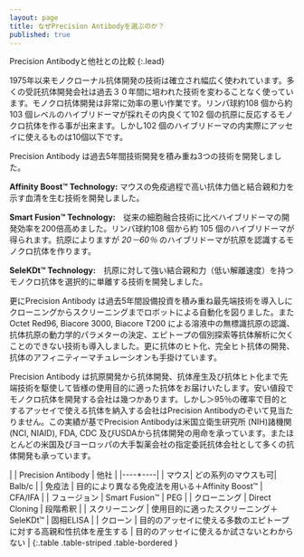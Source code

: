 ```yaml
---
layout: page
title: なぜPrecision Antibodyを選ぶのか？
published: true
---
```


Precision Antibodyと他社との比較
{:.lead}

1975年以来モノクローナル抗体開発の技術は確立され幅広く使われています。多くの受託抗体開発会社は過去３０年間に培われた技術を変わることなく使っています。モノクロ抗体開発は非常に効率の悪い作業です。リンパ球約108 個から約 103 個レベルのハイブリドーマが採れその内良くて102 個の抗原に反応するモノクロ抗体を作る事が出来ます。しかし102 個のハイブリドーマの内実際にアッセイに使えるものは10個以下です。

Precision Antibody は過去5年間技術開発を積み重ね3つの技術を開発しました。

**Affinity Boost™ Technology:** マウスの免疫過程で高い抗体力価と結合親和力を示す血清を生む技術を開発しました。

**Smart Fusion™ Technology:**　従来の細胞融合技術に比べハイブリドーマの開発効率を200倍高めました。リンパ球約108 個から約 105 個のハイブリドーマが得られます。抗原によりますが *20－60％* のハイブリドーマが抗原を認識するモノクロ抗体を作ります。

**SeleKDt™ Technology:**　抗原に対して強い結合親和力（低い解離速度）を持つモノクロ抗体を選択的に単離する技術を開発しました。

更にPrecision Antibody は過去5年間設備投資を積み重ね最先端技術を導入しにクローニングからスクリーニングまでロボットによる自動化を図りました。またOctet Red96, Biacore 3000, Biacore T200 による溶液中の無標識抗原の認識、抗体抗原の動力学的パラメターの決定、エピトープの個別探索等抗体解析に欠くことのできない技術も導入しました。更に抗体のヒト化、完全ヒト抗体の開発、抗体のアフィニティーマチュレーシオンも手掛けています。

Precision Antibody は抗原開発から抗体開発、抗体産生及び抗体ヒト化まで先端技術を駆使して皆様の使用目的に適った抗体をお届けいたします。安い値段でモノクロ抗体を開発する会社は幾つかあります。しかし＞95％の確率で目的とするアッセイで使える抗体を納入する会社はPrecision Antibodyのぞいて見当たりません。この実績が基でPrecision Antibodyは米国立衛生研究所 (NIH)諸機関(NCI, NIAID), FDA, CDC 及びUSDAから抗体開発の用命を承っています。またほとんどの米国及びヨーロッパの大手製薬会社の指定委託抗体会社として多くの抗体開発も承っています。

| | Precision Antibody | 他社 |
|----+----|
| マウス| どの系列のマウスも可| Balb/c |
| 免疫法 | 目的により異なる免疫法を用いる＋Affinity Boost™ | CFA/IFA |
| フュージョン | Smart Fusion™ | PEG |
| クローニング | Direct Cloning | 段階希釈 |
| スクリーニング | 使用目的に適ったスクリーニング＋SeleKDt™ | 固相ELISA |
| クローン | 目的のアッセイに使える多数のエピトープに対する高親和性抗体を産生する | 目的のアッセイに使えるか試さないとわからない |
{:.table .table-striped .table-bordered }